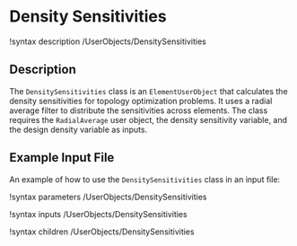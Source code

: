 # Density Sensitivities

!syntax description /UserObjects/DensitySensitivities

## Description

The `DensitySensitivities` class is an `ElementUserObject` that calculates the density sensitivities for topology optimization problems. It uses a radial average filter to distribute the sensitivities across elements. The class requires the `RadialAverage` user object, the density sensitivity variable, and the design density variable as inputs.

## Example Input File

An example of how to use the `DensitySensitivities` class in an input file:




!syntax parameters /UserObjects/DensitySensitivities

!syntax inputs /UserObjects/DensitySensitivities

!syntax children /UserObjects/DensitySensitivities
